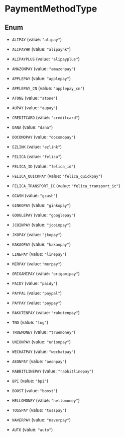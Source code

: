 

# PaymentMethodType

## Enum


* `ALIPAY` (value: `"alipay"`)

* `ALIPAYHK` (value: `"alipayhk"`)

* `ALIPAYPLUS` (value: `"alipayplus"`)

* `AMAZONPAY` (value: `"amazonpay"`)

* `APPLEPAY` (value: `"applepay"`)

* `APPLEPAY_CN` (value: `"applepay_cn"`)

* `ATONE` (value: `"atone"`)

* `AUPAY` (value: `"aupay"`)

* `CREDITCARD` (value: `"creditcard"`)

* `DANA` (value: `"dana"`)

* `DOCOMOPAY` (value: `"docomopay"`)

* `EZLINK` (value: `"ezlink"`)

* `FELICA` (value: `"felica"`)

* `FELICA_ID` (value: `"felica_id"`)

* `FELICA_QUICKPAY` (value: `"felica_quickpay"`)

* `FELICA_TRANSPORT_IC` (value: `"felica_transport_ic"`)

* `GCASH` (value: `"gcash"`)

* `GINKOPAY` (value: `"ginkopay"`)

* `GOOGLEPAY` (value: `"googlepay"`)

* `JCOINPAY` (value: `"jcoinpay"`)

* `JKOPAY` (value: `"jkopay"`)

* `KAKAOPAY` (value: `"kakaopay"`)

* `LINEPAY` (value: `"linepay"`)

* `MERPAY` (value: `"merpay"`)

* `ORIGAMIPAY` (value: `"origamipay"`)

* `PAIDY` (value: `"paidy"`)

* `PAYPAL` (value: `"paypal"`)

* `PAYPAY` (value: `"paypay"`)

* `RAKUTENPAY` (value: `"rakutenpay"`)

* `TNG` (value: `"tng"`)

* `TRUEMONEY` (value: `"truemoney"`)

* `UNIONPAY` (value: `"unionpay"`)

* `WECHATPAY` (value: `"wechatpay"`)

* `AEONPAY` (value: `"aeonpay"`)

* `RABBITLINEPAY` (value: `"rabbitlinepay"`)

* `BPI` (value: `"bpi"`)

* `BOOST` (value: `"boost"`)

* `HELLOMONEY` (value: `"hellomoney"`)

* `TOSSPAY` (value: `"tosspay"`)

* `NAVERPAY` (value: `"naverpay"`)

* `AUTO` (value: `"auto"`)



